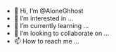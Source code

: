 - 👋 Hi, I’m @AloneGhhost
- 👀 I’m interested in ...
- 🌱 I’m currently learning ...
- 💞️ I’m looking to collaborate on ...
- 📫 How to reach me ...

<!---
AloneGhhost/AloneGhhost is a ✨ special ✨ repository because its `README.md` (this file) appears on your GitHub profile.
You can click the Preview link to take a look at your changes.
--->
